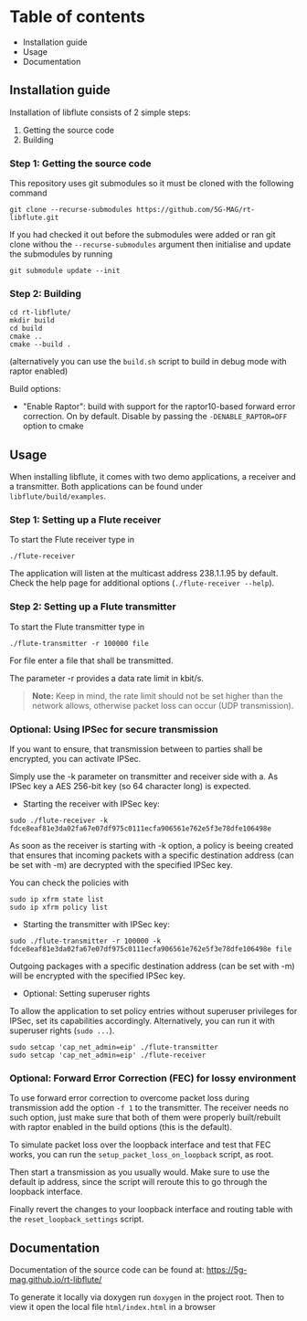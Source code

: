 # Table of contents
* Installation guide
* Usage
* Documentation

## Installation guide

Installation of libflute consists of 2 simple steps:
1. Getting the source code
2. Building

### Step 1: Getting the source code

This repository uses git submodules so it must be cloned with the following command

````
git clone --recurse-submodules https://github.com/5G-MAG/rt-libflute.git
````

If you had checked it out before the submodules were added or ran git clone withou the `--recurse-submodules` argument then initialise and update the submodules by running

```
git submodule update --init
```

### Step 2: Building
````
cd rt-libflute/
mkdir build
cd build
cmake ..
cmake --build .
````
(alternatively you can use the `build.sh` script to build in debug mode with raptor enabled)

Build options:

- "Enable Raptor": build with support for the raptor10-based forward error correction. On by default. Disable by passing the `-DENABLE_RAPTOR=OFF` option to cmake

## Usage
 
When installing libflute, it comes with two demo applications, a receiver and a transmitter. Both applications can be found under ``libflute/build/examples``.

### Step 1: Setting up a Flute receiver
To start the Flute receiver type in

````
./flute-receiver
````

The application will listen at the multicast address 238.1.1.95 by default. Check the help page for additional options (``./flute-receiver --help``).

### Step 2: Setting up a Flute transmitter

To start the Flute transmitter type in

````
./flute-transmitter -r 100000 file
````

For file enter a file that shall be transmitted.
  
The parameter -r provides a data rate limit in kbit/s.

> **Note:** Keep in mind, the rate limit should not be set higher than the network allows, otherwise packet loss can occur (UDP transmission).

### Optional: Using IPSec for secure transmission
If you want to ensure, that transmission between to parties shall be encrypted, you can activate IPSec.
  
Simply use the -k parameter on transmitter and receiver side with a. As IPSec key a AES 256-bit key (so 64 character long) is expected. 

* Starting the receiver with IPSec key: 
````
sudo ./flute-receiver -k fdce8eaf81e3da02fa67e07df975c0111ecfa906561e762e5f3e78dfe106498e
````
As soon as the receiver is starting with -k option, a policy is beeing created that ensures that incoming packets with a specific destination address (can be set with -m) are decrypted with the specified IPSec key. 

You can check the policies with
````
sudo ip xfrm state list
sudo ip xfrm policy list
````

* Starting the transmitter with IPSec key:
````
sudo ./flute-transmitter -r 100000 -k fdce8eaf81e3da02fa67e07df975c0111ecfa906561e762e5f3e78dfe106498e file
````
Outgoing packages with a specific destination address (can be set with -m) will be encrypted with the specified IPSec key.

* Optional: Setting superuser rights

To allow the application to set policy entries without superuser privileges for IPSec, set its capabilities 
accordingly. Alternatively, you can run it with superuser rights (``sudo ...``).
````
sudo setcap 'cap_net_admin=eip' ./flute-transmitter
sudo setcap 'cap_net_admin=eip' ./flute-receiver
````

### Optional: Forward Error Correction (FEC) for lossy environment

To use forward error correction to overcome packet loss during transmission add the option `-f 1` to the transmitter. The receiver needs no such option, just make sure that both of them were properly built/rebuilt with raptor enabled in the build options (this is the default).

To simulate packet loss over the loopback interface and test that FEC works, you can run the `setup_packet_loss_on_loopback` script, as root.

Then start a transmission as you usually would. Make sure to use the default ip address, since the script will reroute this to go through the loopback interface.

Finally revert the changes to your loopback interface and routing table with the `reset_loopback_settings` script.

## Documentation

Documentation of the source code can be found at: https://5g-mag.github.io/rt-libflute/

To generate it locally via doxygen run `doxygen` in the project root.
Then to view it open the local file `html/index.html` in a browser
